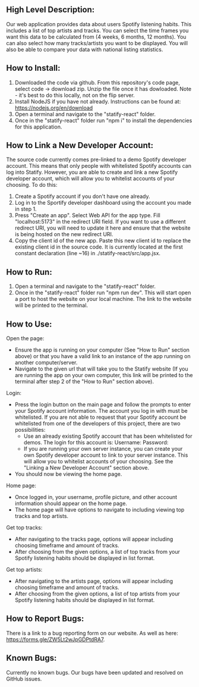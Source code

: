 ## High Level Description:
Our web application provides data about users Spotify listening habits. This includes a list of top artists and tracks. You can select the time frames you want this data to be calculated from (4 weeks, 6 months, 12 months). You can also select how many tracks/artists you want to be displayed. You will also be able to compare your data with national listing statistics. 

## How to Install:
1. Downloaded the code via github. From this repository's code page, select code -> download zip. Unzip the file once it has dowloaded.
   Note - it's best to do this locally, not on the flip server.
3. Install NodeJS if you have not already. Instructions can be found at: https://nodejs.org/en/download
4. Open a terminal and navigate to the "statify-react" folder.
5. Once in the "statify-react" folder run "npm i" to install the dependencies for this application.

## How to Link a New Developer Account:
The source code currently comes pre-linked to a demo Spotify developer account. This means that only people with whitelisted Spotify accounts can log into Statify. However, you are able to create and link a new Spotify developer account, which will allow you to whitelist accounts of your choosing. To do this:
1. Create a Spotify account if you don't have one already.
2. Log in to the Sportify developer dashboard using the account you made in step 1.
3. Press "Create an app". Select Web API for the app type. Fill "localhost:5173" in the redirect URI field. If you want to use a different redirect URI, you will need to update it here and ensure that the website is being hosted on the new redirect URI.
4. Copy the client id of the new app. Paste this new client id to replace the existing client id in the source code. It is currently located at the first constant declaration (line ~16) in ./statify-react/src/app.jsx.

## How to Run:
1. Open a terminal and navigate to the "statify-react" folder.
2. Once in the "statify-react" folder run "npm run dev". This will start open a port to host the website on your local machine. The link to the website will be printed to the terminal.

## How to Use:
Open the page:
- Ensure the app is running on your computer (See "How to Run" section above) or that you have a valid link to an instance of the app running on another computer/server.
- Navigate to the given url that will take you to the Statify website (If you are running the app on your own computer, this link will be printed to the terminal after step 2 of the "How to Run" section above).

Login:
- Press the login button on the main page and follow the prompts to enter your Spotify account information. The account you log in with must be whitelisted. If you are not able to request that your Spotify account be whitelisted from one of the developers of this project, there are two possibilities:
  - Use an already existing Spotify account that has been whitelisted for demos. The login for this account is:
    Username:
    Password:
  - If you are running your own server instance, you can create your own Spotify developer account to link to your server instance. This will allow you to whitelist accounts of your choosing. See the "Linking a New Developer Account" section above.
- You should now be viewing the home page.

Home page:
- Once logged in, your username, profile picture, and other account information should appear on the home page.
- The home page will have options to navigate to including viewing top tracks and top artists.

Get top tracks:
- After navigating to the tracks page, options will appear including choosing timeframe and amount of tracks.
- After choosing from the given options, a list of top tracks from your Spotify listening habits should be displayed in list format.

Get top artists:
- After navigating to the artists page, options will appear including choosing timeframe and amount of tracks.
- After choosing from the given options, a list of top artists from your Spotify listening habits should be displayed in list format.

## How to Report Bugs:
There is a link to a bug reporting form on our website. As well as here: https://forms.gle/ZW5Lt2wJpGDPtdRA7.

## Known Bugs:
Currently no known bugs. Our bugs have been updated and resolved on GitHub issues.
